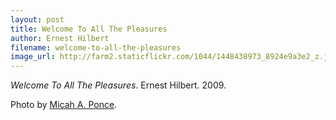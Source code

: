 ```yaml
---
layout: post
title: Welcome To All The Pleasures
author: Ernest Hilbert
filename: welcome-to-all-the-pleasures
image_url: http://farm2.staticflickr.com/1044/1448438973_8924e9a3e2_z.jpg?zz=1
---
```


_Welcome To All The Pleasures_.  Ernest Hilbert.  2009.

Photo by [Micah A. Ponce](http://www.flickr.com/photos/mappix/1448438973/).

